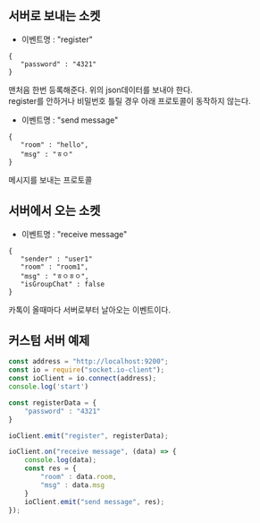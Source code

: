 서버로 보내는 소켓
------
* 이벤트명 : "register"
```
{
   "password" : "4321"
}
```
맨처음 한번 등록해준다. 위의 json데이터를 보내야 한다.  
register를 안하거나 비밀번호 틀릴 경우 아래 프로토콜이 동작하지 않는다.

* 이벤트명 : "send message"
```
{
   "room" : "hello",
   "msg" : "ㅎㅇ"
}
```
메시지를 보내는 프로토콜

서버에서 오는 소켓
--------------
* 이벤트명 : "receive message"
```
{
   "sender" : "user1"
   "room" : "room1",
   "msg" : "ㅎㅇㅎㅇ",
   "isGroupChat" : false
}
```
카톡이 올때마다 서버로부터 날아오는 이벤트이다.

커스텀 서버 예제
-----------
```javascript
const address = "http://localhost:9200";
const io = require("socket.io-client");
const ioClient = io.connect(address);
console.log('start')

const registerData = {
    "password" : "4321"
}

ioClient.emit("register", registerData);

ioClient.on("receive message", (data) => {
    console.log(data);
    const res = {
        "room" : data.room,
        "msg" : data.msg
    }
    ioClient.emit("send message", res);
});
```